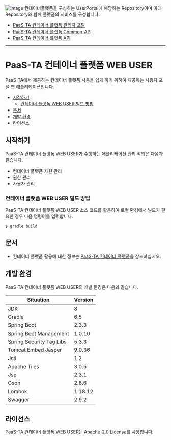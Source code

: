

![image](https://user-images.githubusercontent.com/67575226/117615561-d74f8d80-b1a4-11eb-8dc0-70117f96cdad.png)
컨테이너플랫폼을 구성하는 UserPortal에 해당하는 Repository이며 아래 Repository와 함께 플랫폼의 서비스를 구성합니다.
- [PaaS-TA 컨테이너 플랫폼 관리자 포탈](https://github.com/PaaS-TA/container-platform-portal-ui)
- [PaaS-TA 컨테이너 플랫폼 Common-API](https://github.com/PaaS-TA/paas-ta-container-platform-common-api)
- [PaaS-TA 컨테이너 플랫폼 API](https://github.com/PaaS-TA/paas-ta-container-platform-api)



---

# PaaS-TA 컨테이너 플랫폼 WEB USER
PaaS-TA에서 제공하는 컨테이너 플랫폼 사용을 쉽게 하기 위하여 제공하는 사용자 포털 웹 애플리케이션입니다.

- [시작하기](#시작하기)
  - [컨테이너 플랫폼 WEB USER 빌드 방법](#컨테이너-플랫폼-WEB-USER-빌드-방법)
- [문서](#문서)
- [개발 환경](#개발-환경)
- [라이선스](#라이선스)

## 시작하기
PaaS-TA 컨테이너 플랫폼 WEB USER가 수행하는 애플리케이션 관리 작업은 다음과 같습니다.

- 컨테이너 플랫폼 자원 관리
- 권한 관리
- 사용자 관리

### 컨테이너 플랫폼 WEB USER 빌드 방법
PaaS-TA 컨테이너 플랫폼 WEB USER 소스 코드를 활용하여 로컬 환경에서 빌드가 필요한 경우 다음 명령어를 입력합니다.
```
$ gradle build
```


## 문서
- 컨테이너 플랫폼 활용에 대한 정보는 [PaaS-TA 컨테이너 플랫폼](https://github.com/PaaS-TA/paas-ta-container-platform)을 참조하십시오. 


## 개발 환경
PaaS-TA 컨테이너 플랫폼 WEB USER의 개발 환경은 다음과 같습니다.

| Situation                      | Version |
| ------------------------------ | ------- |
| JDK                            | 8       |
| Gradle                         | 6.5     |
| Spring Boot                    | 2.3.3   |
| Spring Boot Management         | 1.0.10  |
| Spring Security Tag Libs       | 5.3.3   |
| Tomcat Embed Jasper            | 9.0.36  |
| Jstl                           | 1.2     |
| Apache Tiles                   | 3.0.5   | 
| Jsp                            | 2.3.1   |
| Gson                           | 2.8.6   |
| Lombok                         | 1.18.12 |
| Swagger	                       | 2.9.2   |


## 라이선스
PaaS-TA 컨테이너 플랫폼 WEB USER는 [Apache-2.0 License](http://www.apache.org/licenses/LICENSE-2.0)를 사용합니다.
